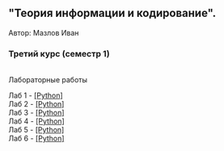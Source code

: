 ## "Теория информации и кодирование".
​Автор: Мазлов Иван
​<br><h3>Третий курс (семестр 1)</h3>
<br>Лабораторные работы<br> 

Лаб 1 - [[Python]](/Lab1/)<br>
Лаб 2 - [[Python]](/Lab2/)<br>
Лаб 3 - [[Python]](/Lab3/)<br>
Лаб 4 - [[Python]](/Lab4/)<br>
Лаб 5 - [[Python]](/Lab5/)<br>
Лаб 6 - [[Python]](/Lab6/)<br>

